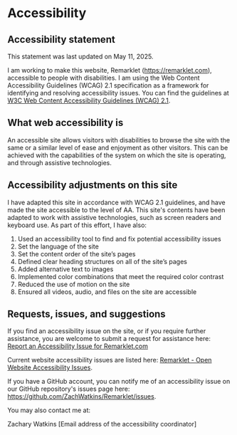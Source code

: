 # Accessibility

## Accessibility statement

This statement was last updated on May 11, 2025.

I am working to make this website, Remarklet (https://remarklet.com), accessible to people with disabilities. I am using the Web Content Accessibility Guidelines (WCAG) 2.1 specification as a framework for identifying and resolving accessibility issues. You can find the guidelines at [W3C Web Content Accessibility Guidelines (WCAG) 2.1](https://www.w3.org/TR/WCAG21/).

## What web accessibility is

An accessible site allows visitors with disabilities to browse the site with the same or a similar level of ease and enjoyment as other visitors. This can be achieved with the capabilities of the system on which the site is operating, and through assistive technologies.

## Accessibility adjustments on this site

I have adapted this site in accordance with WCAG 2.1 guidelines, and have made the site accessible to the level of AA. This site's contents have been adapted to work with assistive technologies, such as screen readers and keyboard use. As part of this effort, I have also:

1. Used an accessibility tool to find and fix potential accessibility issues
2. Set the language of the site
3. Set the content order of the site’s pages
4. Defined clear heading structures on all of the site’s pages
5. Added alternative text to images
6. Implemented color combinations that meet the required color contrast
7. Reduced the use of motion on the site
8. Ensured all videos, audio, and files on the site are accessible

## Requests, issues, and suggestions

If you find an accessibility issue on the site, or if you require further assistance, you are welcome to
submit a request for assistance here: [Report an Accessibility Issue for Remarklet.com](https://docs.google.com/forms/d/e/1FAIpQLSeGsbrKXqcp-f5tq-0nUnrgZATgGCt7CM2fedJAEUjfFlGeUg/viewform?usp=dialog)

Current website accessibility issues are listed here: [Remarklet - Open Website Accessibility Issues](https://github.com/ZachWatkins/Remarklet/issues?q=is%3Aissue%20state%3Aopen%20is%3Awebsite-accessibility).

If you have a GitHub account, you can notify me of an accessibility issue on our GitHub repository's issues page here: https://github.com/ZachWatkins/Remarklet/issues.

You may also contact me at:

Zachary Watkins
[Email address of the accessibility coordinator]
